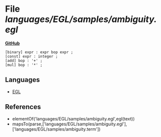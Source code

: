 # File _languages/EGL/samples/ambiguity.egl_
**[GitHub](https://github.com/softlang/yas/blob/master/languages/EGL/samples/ambiguity.egl)**
```
[binary] expr : expr bop expr ;
[const] expr : integer ;
[add] bop : '+' ;
[mul] bop : '*' ;
```

## Languages
* [EGL](../languages/EGL.md)

## References
* elementOf('languages/EGL/samples/ambiguity.egl',egl(text))
* mapsTo(parse,['languages/EGL/samples/ambiguity.egl'],['languages/EGL/samples/ambiguity.term'])
